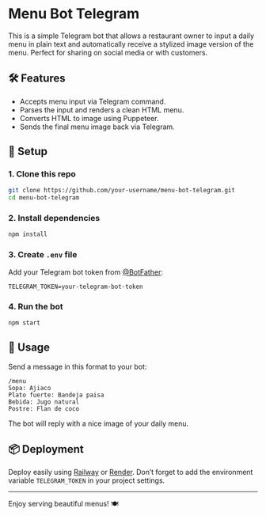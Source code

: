 # Menu Bot Telegram

This is a simple Telegram bot that allows a restaurant owner to input a daily menu in plain text and automatically receive a stylized image version of the menu. Perfect for sharing on social media or with customers.

## 🛠 Features

- Accepts menu input via Telegram command.
- Parses the input and renders a clean HTML menu.
- Converts HTML to image using Puppeteer.
- Sends the final menu image back via Telegram.

## 🚀 Setup

### 1. Clone this repo
```bash
git clone https://github.com/your-username/menu-bot-telegram.git
cd menu-bot-telegram
```

### 2. Install dependencies
```bash
npm install
```

### 3. Create `.env` file
Add your Telegram bot token from [@BotFather](https://t.me/botfather):

```env
TELEGRAM_TOKEN=your-telegram-bot-token
```

### 4. Run the bot
```bash
npm start
```

## 🧪 Usage

Send a message in this format to your bot:

```
/menu
Sopa: Ajiaco
Plato fuerte: Bandeja paisa
Bebida: Jugo natural
Postre: Flan de coco
```

The bot will reply with a nice image of your daily menu.

## 📦 Deployment

Deploy easily using [Railway](https://railway.app) or [Render](https://render.com). Don’t forget to add the environment variable `TELEGRAM_TOKEN` in your project settings.

---

Enjoy serving beautiful menus! 🍽️
